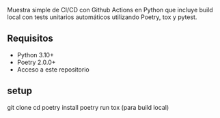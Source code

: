 Muestra simple de CI/CD con Github Actions en Python que incluye build local con tests unitarios automáticos utilizando Poetry, tox y pytest. 
## Requisitos
- Python 3.10+
- Poetry 2.0.0+
- Acceso a este repositorio
## setup
git clone <repository-url>
cd <repository-name>
poetry install
poetry run tox (para build local)


